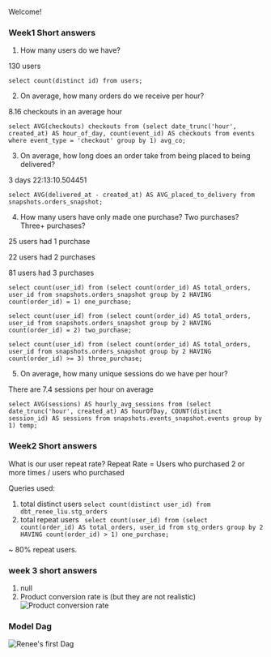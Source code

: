 Welcome!



### Week1 Short answers
1. How many users do we have?

130 users

``` select count(distinct id) from users; ```


2. On average, how many orders do we receive per hour?

8.16 checkouts in an average hour

``` select AVG(checkouts) checkouts from (select date_trunc('hour', created_at) AS hour_of_day, count(event_id) AS checkouts from events where event_type = 'checkout' group by 1) avg_co; ```



3. On average, how long does an order take from being placed to being delivered?

3 days 22:13:10.504451

``` select AVG(delivered_at - created_at) AS AVG_placed_to_delivery from snapshots.orders_snapshot; ```


4. How many users have only made one purchase? Two purchases? Three+ purchases?

25 users had 1 purchase 

22 users had 2 purchases

81 users had 3 purchases

``` select count(user_id) from (select count(order_id) AS total_orders, user_id from snapshots.orders_snapshot group by 2 HAVING count(order_id) = 1) one_purchase; ```

``` select count(user_id) from (select count(order_id) AS total_orders, user_id from snapshots.orders_snapshot group by 2 HAVING count(order_id) = 2) two_purchase; ```

``` select count(user_id) from (select count(order_id) AS total_orders, user_id from snapshots.orders_snapshot group by 2 HAVING count(order_id) >= 3) three_purchase; ```

5. On average, how many unique sessions do we have per hour?

There are 7.4 sessions per hour on average

``` select AVG(sessions) AS hourly_avg_sessions from (select date_trunc('hour', created_at) AS hourOfDay, COUNT(distinct session_id) AS sessions from snapshots.events_snapshot.events group by 1) temp; ```

### Week2 Short answers
What is our user repeat rate? Repeat Rate = Users who purchased 2 or more times / users who purchased

Queries used:
1. total distinct users ```select count(distinct user_id) from dbt_renee_liu.stg_orders```
2. total repeat users ``` select count(user_id) from (select count(order_id) AS total_orders, user_id from stg_orders group by 2 HAVING count(order_id) > 1) one_purchase;```

~ 80% repeat users.

### week 3 short answers
1. null
2. Product conversion rate is (but they are not realistic)
![Product conversion rate](./prod_conv_rate.png)

### Model Dag
![Renee's first Dag](./project2_dags.png)